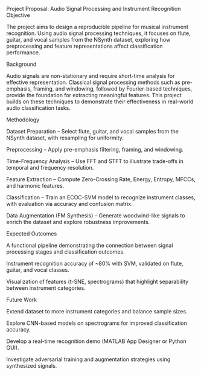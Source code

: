 Project Proposal: Audio Signal Processing and Instrument Recognition
Objective

The project aims to design a reproducible pipeline for musical instrument recognition. Using audio signal processing techniques, it focuses on flute, guitar, and vocal samples from the NSynth dataset, exploring how preprocessing and feature representations affect classification performance.

Background

Audio signals are non-stationary and require short-time analysis for effective representation. Classical signal processing methods such as pre-emphasis, framing, and windowing, followed by Fourier-based techniques, provide the foundation for extracting meaningful features. This project builds on these techniques to demonstrate their effectiveness in real-world audio classification tasks.

Methodology

Dataset Preparation – Select flute, guitar, and vocal samples from the NSynth dataset, with resampling for uniformity.

Preprocessing – Apply pre-emphasis filtering, framing, and windowing.

Time-Frequency Analysis – Use FFT and STFT to illustrate trade-offs in temporal and frequency resolution.

Feature Extraction – Compute Zero-Crossing Rate, Energy, Entropy, MFCCs, and harmonic features.

Classification – Train an ECOC-SVM model to recognize instrument classes, with evaluation via accuracy and confusion matrix.

Data Augmentation (FM Synthesis) – Generate woodwind-like signals to enrich the dataset and explore robustness improvements.

Expected Outcomes

A functional pipeline demonstrating the connection between signal processing stages and classification outcomes.

Instrument recognition accuracy of ~80% with SVM, validated on flute, guitar, and vocal classes.

Visualization of features (t-SNE, spectrograms) that highlight separability between instrument categories.

Future Work

Extend dataset to more instrument categories and balance sample sizes.

Explore CNN-based models on spectrograms for improved classification accuracy.

Develop a real-time recognition demo (MATLAB App Designer or Python GUI).

Investigate adversarial training and augmentation strategies using synthesized signals.

